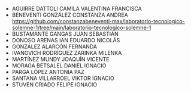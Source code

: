 * AGUIRRE DATTOLI CAMILA VALENTINA FRANCISCA
* BENEVENTI GONZÁLEZ CONSTANZA ANDREA https://github.com/constanzabeneventi-max/laboratorio-tecnologico-solemne-1/tree/main/laboratorio-tecnologico-solemne-1
* BUSTAMANTE GANGAS JUAN SEBASTIÁN
* DONOSO ARENAS IAN EDUARDO NICOLÁS
* GONZÁLEZ ALARCÓN FERNANDA
* IVANOVICH RODRÍGUEZ ZARINKA MILENKA
* MARTÍNEZ MUNDY JOAQUÍN VICENTE
* MORAGA BETSALEL DANIEL IGNACIO
* PARGA LÓPEZ ANTONIA PAZ
* SANTANA VILLARROEL VIKTOR IGNACIO
* STUVEN CRIADO FELIPE IGNACIO
